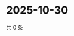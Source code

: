 # 2025-10-30

共 0 条

<!-- BEGIN ZHIHUVIDEO -->
<!-- 最后更新时间 Thu Oct 30 2025 22:10:56 GMT+0800 (China Standard Time) -->

<!-- END ZHIHUVIDEO -->
